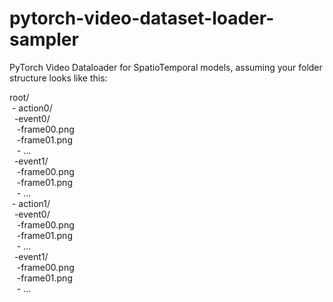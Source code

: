 # pytorch-video-dataset-loader-sampler
PyTorch Video Dataloader for SpatioTemporal models, assuming your folder structure looks like this:  
  
root/  
&nbsp;- action0/  
&nbsp;&nbsp;-event0/  
&nbsp;&nbsp;&nbsp;-frame00.png  
&nbsp;&nbsp;&nbsp;-frame01.png  
&nbsp;&nbsp;&nbsp;- ...  
&nbsp;&nbsp;-event1/  
&nbsp;&nbsp;&nbsp;-frame00.png  
&nbsp;&nbsp;&nbsp;-frame01.png  
&nbsp;&nbsp;&nbsp;- ...  
&nbsp;- action1/  
&nbsp;&nbsp;-event0/  
&nbsp;&nbsp;&nbsp;-frame00.png  
&nbsp;&nbsp;&nbsp;-frame01.png  
&nbsp;&nbsp;&nbsp;- ...  
&nbsp;&nbsp;-event1/  
&nbsp;&nbsp;&nbsp;-frame00.png  
&nbsp;&nbsp;&nbsp;-frame01.png  
&nbsp;&nbsp;&nbsp;- ...  

